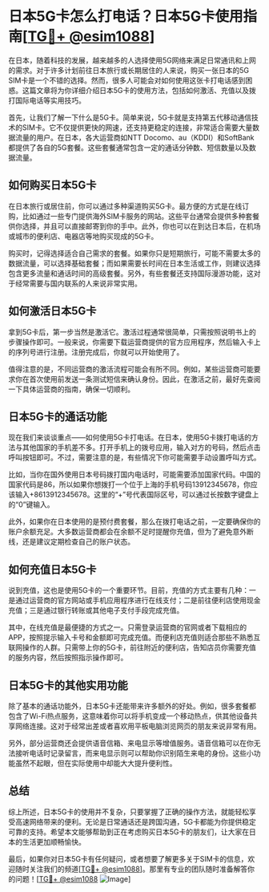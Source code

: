 # 日本5G卡怎么打电话？日本5G卡使用指南[[TG💪+ @esim1088](https://t.me/s/esim1088)]

在日本，随着科技的发展，越来越多的人选择使用5G网络来满足日常通讯和上网的需求。对于许多计划前往日本旅行或长期居住的人来说，购买一张日本的5G SIM卡是一个不错的选择。然而，很多人可能会对如何使用这张卡打电话感到困惑。这篇文章将为你详细介绍日本5G卡的使用方法，包括如何激活、充值以及拨打国际电话等实用技巧。

首先，让我们了解一下什么是5G卡。简单来说，5G卡就是支持第五代移动通信技术的SIM卡。它不仅提供更快的网速，还支持更稳定的连接，非常适合需要大量数据流量的用户。在日本，各大运营商如NTT Docomo、au（KDDI）和SoftBank都提供了各自的5G套餐。这些套餐通常包含一定的通话分钟数、短信数量以及数据流量。

## 如何购买日本5G卡

在日本旅行或居住前，你可以通过多种渠道购买5G卡。最方便的方式是在线订购，比如通过一些专门提供海外SIM卡服务的网站。这些平台通常会提供多种套餐供你选择，并且可以直接邮寄到你的手中。此外，你也可以在到达日本后，在机场或城市的便利店、电器店等地购买现成的5G卡。

购买时，记得选择适合自己需求的套餐。如果你只是短期旅行，可能不需要太多的数据流量，可以选择基础套餐；而如果需要长时间在日本生活或工作，则建议选择包含更多流量和通话时间的高级套餐。另外，有些套餐还支持国际漫游功能，这对于经常需要与国内联系的人来说非常实用。

## 如何激活日本5G卡

拿到5G卡后，第一步当然是激活它。激活过程通常很简单，只需按照说明书上的步骤操作即可。一般来说，你需要下载运营商提供的官方应用程序，然后输入卡上的序列号进行注册。注册完成后，你就可以开始使用了。

值得注意的是，不同运营商的激活流程可能会有所不同。例如，某些运营商可能要求你在首次使用前发送一条测试短信来确认身份。因此，在激活之前，最好先查阅一下具体运营商的指南，确保一切顺利。

## 日本5G卡的通话功能

现在我们来谈谈重点——如何使用5G卡打电话。在日本，使用5G卡拨打电话的方法与其他国家的手机差不多。打开手机上的拨号应用，输入对方的号码，然后点击呼叫按钮即可。不过，需要注意的是，有些情况下你可能需要手动设置呼叫方式。

比如，当你在国外使用日本号码拨打国内电话时，可能需要添加国家代码。中国的国家代码是86，所以如果你想拨打一个位于上海的手机号码13912345678，你应该输入+8613912345678。这里的“+”号代表国际区号，可以通过长按数字键盘上的“0”键输入。

此外，如果你在日本使用的是预付费套餐，那么在拨打电话之前，一定要确保你的账户余额充足。大多数运营商都会在余额不足时提醒你充值，但为了避免意外断线，还是建议定期检查自己的账户状态。

## 如何充值日本5G卡

说到充值，这也是使用5G卡的一个重要环节。目前，充值的方式主要有几种：一是通过运营商的官方网站或手机应用程序进行在线支付；二是前往便利店使用现金充值；三是通过银行转账或其他电子支付手段完成充值。

其中，在线充值是最便捷的方式之一。只需登录运营商的官网或者下载相应的APP，按照提示输入卡号和金额即可完成充值。而便利店充值则适合那些不熟悉互联网操作的人群。只需带上你的5G卡，前往附近的便利店，告知店员你需要充值的服务内容，然后按照指示操作即可。

## 日本5G卡的其他实用功能

除了基本的通话功能外，日本5G卡还能带来许多额外的好处。例如，很多套餐都包含了Wi-Fi热点服务，这意味着你可以将手机变成一个移动热点，供其他设备共享网络连接。这对于经常出差或者喜欢用平板电脑浏览网页的朋友来说非常有用。

另外，部分运营商还会提供语音信箱、来电显示等增值服务。语音信箱可以在你无法接听电话时记录留言，而来电显示则可以帮助你识别陌生来电的身份。这些小功能虽然不起眼，但在实际使用中却能大大提升便利性。

## 总结

综上所述，日本5G卡的使用并不复杂，只要掌握了正确的操作方法，就能轻松享受高速网络带来的便利。无论是日常通话还是跨国沟通，5G卡都能为你提供稳定可靠的支持。希望本文能够帮助到正在考虑购买日本5G卡的朋友们，让大家在日本的生活更加顺畅愉快。

最后，如果你对日本5G卡有任何疑问，或者想要了解更多关于SIM卡的信息，欢迎随时关注我们的频道[[TG💪+ @esim1088](https://t.me/s/esim1088)]。那里有专业的团队随时准备解答你的问题！[[TG💪+ @esim1088](https://t.me/s/esim1088) ![Image](https://i.postimg.cc/4NQfJmqS/Snipaste-2025-05-13-00-14-12.png)]